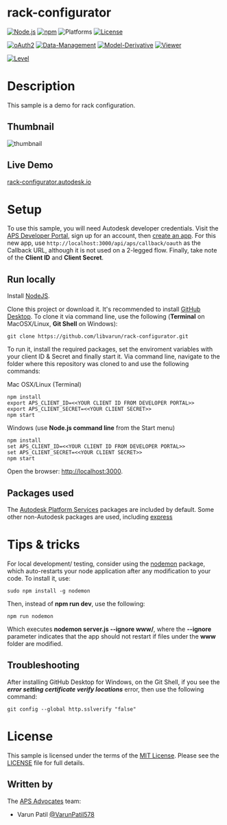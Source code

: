 # rack-configurator

[![Node.js](https://img.shields.io/badge/Node.js-4.4.3-blue.svg)](https://nodejs.org/)
[![npm](https://img.shields.io/badge/npm-2.15.1-blue.svg)](https://www.npmjs.com/)
![Platforms](https://img.shields.io/badge/platform-windows%20%7C%20osx%20%7C%20linux-lightgray.svg)
[![License](http://img.shields.io/:license-mit-blue.svg)](http://opensource.org/licenses/MIT)

[![oAuth2](https://img.shields.io/badge/oAuth2-v1-green.svg)](http://aps.autodesk.com/)
[![Data-Management](https://img.shields.io/badge/Data%20Management-v1-green.svg)](http://aps.autodesk.com/)
[![Model-Derivative](https://img.shields.io/badge/Model%20Derivative-v2-green.svg)](http://aps.autodesk.com/)
[![Viewer](https://img.shields.io/badge/Viewer-v7-green.svg)](http://aps.autodesk.com/)

[![Level](https://img.shields.io/badge/Level-Basic-blue.svg)](http://aps.autodesk.com/)

# Description

This sample is a demo for rack configuration.

## Thumbnail

![thumbnail](/thumbnail.PNG)

## Live Demo

[rack-configurator.autodesk.io](https://rack-configurator.autodesk.io)

# Setup

To use this sample, you will need Autodesk developer credentials. Visit the [APS Developer Portal](https://developer.autodesk.com), sign up for an account, then [create an app](https://developer.autodesk.com/myapps/create). For this new app, use `http://localhost:3000/api/aps/callback/oauth` as the Callback URL, although it is not used on a 2-legged flow. Finally, take note of the **Client ID** and **Client Secret**.

## Run locally

Install [NodeJS](https://nodejs.org).

Clone this project or download it. It's recommended to install [GitHub Desktop](https://desktop.github.com/). To clone it via command line, use the following (**Terminal** on MacOSX/Linux, **Git Shell** on Windows):

    git clone https://github.com/libvarun/rack-configurator.git

To run it, install the required packages, set the enviroment variables with your client ID & Secret and finally start it. Via command line, navigate to the folder where this repository was cloned to and use the following commands:

Mac OSX/Linux (Terminal)

    npm install
    export APS_CLIENT_ID=<<YOUR CLIENT ID FROM DEVELOPER PORTAL>>
    export APS_CLIENT_SECRET=<<YOUR CLIENT SECRET>>
    npm start

Windows (use **Node.js command line** from the Start menu)

    npm install
    set APS_CLIENT_ID=<<YOUR CLIENT ID FROM DEVELOPER PORTAL>>
    set APS_CLIENT_SECRET=<<YOUR CLIENT SECRET>>
    npm start

Open the browser: [http://localhost:3000](http://localhost:3000).

## Packages used

The [Autodesk Platform Services](https://www.npmjs.com/package/forge-apis) packages are included by default. Some other non-Autodesk packages are used, including [express](https://www.npmjs.com/package/express) 

# Tips & tricks

For local development/ testing, consider using the [nodemon](https://www.npmjs.com/package/nodemon) package, which auto-restarts your node application after any modification to your code. To install it, use:

    sudo npm install -g nodemon

Then, instead of **npm run dev**, use the following:

    npm run nodemon

Which executes **nodemon server.js --ignore www/**, where the **--ignore** parameter indicates that the app should not restart if files under the **www** folder are modified.

## Troubleshooting

After installing GitHub Desktop for Windows, on the Git Shell, if you see the ***error setting certificate verify locations*** error, then use the following command:

    git config --global http.sslverify "false"

# License

This sample is licensed under the terms of the [MIT License](http://opensource.org/licenses/MIT).
Please see the [LICENSE](LICENSE) file for full details.

## Written by

The [APS Advocates](http://aps.autodesk.com) team:

* Varun Patil [@VarunPatil578](https://twitter.com/VarunPatil578)
